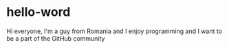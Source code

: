 # hello-word
Hi everyone, 
I'm a guy from Romania and I enjoy programming and I want to be a part of the GitHub community
